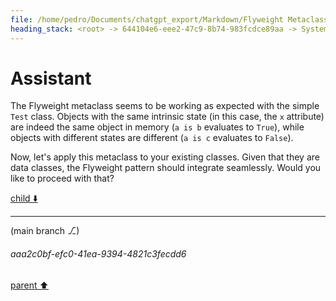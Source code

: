 ```yaml
---
file: /home/pedro/Documents/chatgpt_export/Markdown/Flyweight Metaclass for Models.md
heading_stack: <root> -> 644104e6-eee2-47c9-8b74-983fcdce89aa -> System -> c734da8b-007e-4793-a988-4ab6af4a8c7f -> System -> aaa21a84-fb1c-420d-a200-7e9ff8bd1dca -> User -> cc118a5e-cea7-4eb5-8a55-2d298a0eb3e4 -> Assistant -> aee36206-2846-4af8-97fc-c08ea32d04f7 -> Assistant -> fe5d834e-f4ba-4d75-a77b-b419a41172d6 -> Tool -> 3cc5cb2f-9bf2-4ec7-b730-4b7a6e37379d -> Assistant
---
```

# Assistant

The Flyweight metaclass seems to be working as expected with the simple `Test` class. Objects with the same intrinsic state (in this case, the `x` attribute) are indeed the same object in memory (`a is b` evaluates to `True`), while objects with different states are different (`a is c` evaluates to `False`).

Now, let's apply this metaclass to your existing classes. Given that they are data classes, the Flyweight pattern should integrate seamlessly. Would you like to proceed with that?

[child ⬇️](#aaa2c0bf-efc0-41ea-9394-4821c3fecdd6)

---

(main branch ⎇)
###### aaa2c0bf-efc0-41ea-9394-4821c3fecdd6
[parent ⬆️](#3cc5cb2f-9bf2-4ec7-b730-4b7a6e37379d)
